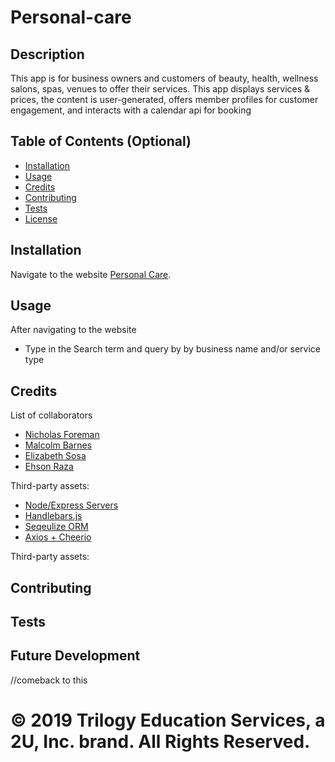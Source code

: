 # Personal-care

## Description

This app is for business owners and customers of beauty, health, wellness salons, spas, venues to offer their services. This app displays services & prices, the content is user-generated, offers member profiles for customer engagement, and interacts with a calendar api for booking

## Table of Contents (Optional)

- [Installation](#installation)
- [Usage](#usage)
- [Credits](#credits)
- [Contributing](#contributing)
- [Tests](#Tests)
- [License](#license)

## Installation

Navigate to the website [Personal Care](https://personal-care.herokuapp.com/).

## Usage

After navigating to the website

- Type in the Search term and query by by business name and/or service type

## Credits

List of collaborators

- [Nicholas Foreman](https://github.com/nickforeman4)
- [Malcolm Barnes](https://github.com/barnes-malcolm)
- [Elizabeth Sosa](https://github.com/lisasosa)
- [Ehson Raza](https://github.com/ehsonraza1)

Third-party assets:

- [Node/Express Servers](https://expressjs.com/)
- [Handlebars.js](https://handlebarsjs.com/)
- [Seqeulize ORM](https://sequelize.org/)
- [Axios + Cheerio](https://browntreelabs.com/scraping-sites-with-node/)

Third-party assets:

## Contributing

## Tests

## Future Development

//comeback to this

# © 2019 Trilogy Education Services, a 2U, Inc. brand. All Rights Reserved.
